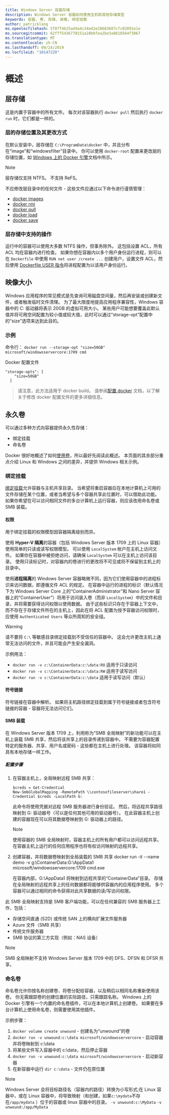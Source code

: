 ```yaml
---
title: Windows Server 容器存储
description: Windows Server 容器如何使用主机和其他存储类型
keywords: 容器, 卷, 存储, 装载, 绑定挂载
author: patricklang
ms.openlocfilehash: 5f8ff4b25ad4a4c34ed2e28683607cfc02891e1e
ms.sourcegitcommit: 62fff5436770151a28b6fea2be3a8818564f3867
ms.translationtype: MT
ms.contentlocale: zh-CN
ms.lasthandoff: 09/24/2019
ms.locfileid: "10147220"
---
```

# <a name="overview"></a>概述

<!-- Great diagram would be great! -->


## <a name="layer-storage"></a>层存储

这是内置于容器中的所有文件。 每次对该容器执行 `docker pull` 然后执行 `docker run` 时，它们都是一样的。


### <a name="where-layers-are-stored-and-how-to-change-it"></a>层的存储位置及其更改方式

在默认安装中，层存储在 `C:\ProgramData\docker` 中，并且分布在“image”和“windowsfilter”目录中。 你可以使用 `docker-root` 配置来更改层的存储位置，如 [Windows 上的 Docker 引擎](../manage-docker/configure-docker-daemon.md)文档中所示。

> [!NOTE]
> 层存储仅支持 NTFS。 不支持 ReFS。

不应修改层目录中的任何文件 - 这些文件应通过以下命令进行谨慎管理：

- [docker images](https://docs.docker.com/engine/reference/commandline/images/)
- [docker rmi](https://docs.docker.com/engine/reference/commandline/rmi/)
- [docker pull](https://docs.docker.com/engine/reference/commandline/pull/)
- [docker load](https://docs.docker.com/engine/reference/commandline/load/)
- [docker save](https://docs.docker.com/engine/reference/commandline/save/)

### <a name="supported-operations-in-layer-storage"></a>层存储中支持的操作

运行中的容器可以使用大多数 NTFS 操作，但事务除外。 这包括设置 ACL，所有 ACL 均在容器内进行检查。 如果你想在容器内以多个用户身份运行进程，则可以在 `Dockerfile` 中使用 `RUN net user /create ...` 创建用户，设置文件 ACL，然后使用 [Dockerfile USER 指令](https://docs.docker.com/engine/reference/builder/#user)将进程配置为以该用户身份运行。


## <a name="image-size"></a>映像大小
Windows 应用程序的常见模式是先查询可用磁盘空间量，然后再安装或创建新文件，或者触发临时文件清理。  为了最大限度地提高应用程序兼容性，Windows 容器中的 C: 驱动器将表示 20GB 的虚拟可用大小。  某些用户可能想要覆盖此默认值并将可用空间配置为较小值或较大值，此时可以通过“storage-opt”配置中的“size”选项来达到此目的。

### <a name="examples"></a>示例
命令行： `docker run --storage-opt "size=50GB" microsoft/windowsservercore:1709 cmd`

Docker 配置文件
```
"storage-opts": [
    "size=50GB"
  ]
```
> 请注意，此方法适用于 docker build。
请参阅[配置 docker](https://docs.microsoft.com/virtualization/windowscontainers/manage-docker/configure-docker-daemon#configure-docker-with-configuration-file) 文档，以了解关于修改 docker 配置文件的更多详细信息。


## <a name="persistent-volumes"></a>永久卷

可以通过多种方式向容器提供永久性存储：

- 绑定挂载
- 命名卷

Docker 很好地概述了如何[使用卷](https://docs.docker.com/engine/admin/volumes/volumes/)，所以最好先阅读此概述。 本页面的其余部分重点介绍 Linux 和 Windows 之间的差异，并提供 Windows 相关示例。


### <a name="bind-mounts"></a>绑定挂载

[绑定挂载](https://docs.docker.com/engine/admin/volumes/bind-mounts/)允许容器与主机共享目录。 当希望将重启容器后在本地计算机上可用的文件存储在某个位置，或者当希望与多个容器共享此位置时，可以借助此功能。 如果你希望在可以访问相同文件的多台计算机上运行容器，则应该改用命名卷或 SMB 装载。

#### <a name="permissions"></a>权限

用于绑定挂载的权限模型因容器隔离级别而异。

使用 **Hyper-V 隔离**的容器（包括 Windows Server 版本 1709 上的 Linux 容器）使用简单的只读或读写权限模型。
可以使用 `LocalSystem` 帐户在主机上访问文件。 如果你在容器中被拒绝访问，请确保 `LocalSystem` 可以在主机上访问该目录。
使用只读标记时，对容器内的卷进行的更改将不可见或将不保留到主机上的目录中。

使用**进程隔离**的 Windows Server 容器略微不同，因为它们使用容器中的进程标识来访问数据，即遵循文件 ACL 的规定。
在容器中运行的进程的标识（默认情况下为 Windows Server Core 上的“ContainerAdministrator”和 Nano Server 容器上的“ContainerUser”）将用于访问装入卷（而非 `LocalSystem`）中的文件和目录，并将需要获得访问权限以使用数据。
由于这些标识只存在于容器上下文中，而不存在于存储文件所在的主机上，因此在将 ACL 配置为授予容器访问权限时，应使用 `Authenticated Users` 等众所周知的安全组。

> [!WARNING]
> 请不要将 `C:\` 等敏感目录绑定挂载到不受信任的容器中。 这会允许更改主机上通常无法访问的文件，并且可能会产生安全漏洞。

示例用法： 

- `docker run -v c:\ContainerData:c:\data:RO` 适用于只读访问
- `docker run -v c:\ContainerData:c:\data:RW` 适用于读写访问
- `docker run -v c:\ContainerData:c:\data` 适用于读写访问（默认）

#### <a name="symlinks"></a>符号链接

符号链接在容器中解析。 如果将主机路径绑定挂载到属于符号链接或者包含符号链接的容器 - 容器将无法访问它们。

#### <a name="smb-mounts"></a>SMB 装载

在 Windows Server 版本 1709 上，利用称为“SMB 全局映射”的新功能可以在主机上装载 SMB 共享，然后将该共享上的目录传递到容器中。 不需要为容器配置特定的服务器、共享、用户名或密码 - 这些都在主机上进行处理。 该容器将如同具有本地存储一样工作。

##### <a name="configuration-steps"></a>配置步骤

1. 在容器主机上，全局映射远程 SMB 共享：
    ```
    $creds = Get-Credential
    New-SmbGlobalMapping -RemotePath \\contosofileserver\share1 -Credential $creds -LocalPath G:
    ```
    此命令将使用凭据对远程 SMB 服务器进行身份验证。 然后，将远程共享路径映射到 G: 驱动器号（可以是任何其他可用的驱动器号）。 在此容器主机上创建的容器现在可以将其数据卷映射到 G: 驱动器上的路径。

    > [!NOTE]
    > 使用容器的 SMB 全局映射时，容器主机上的所有用户都可以访问远程共享。 在容器主机上运行的任何应用程序也将有权访问映射的远程共享。

2. 创建容器，并将数据卷映射到全局装载的 SMB 共享  docker run -it --name demo -v g:\ContainerData:G:\AppData1 microsoft/windowsservercore:1709 cmd.exe

    在容器内部，G:\AppData1 将映射到远程共享的“ContainerData”目录。 存储在全局映射的远程共享上的任何数据都将能够供容器内的应用程序使用。 多个容器可以通过相同的命令获得对此共享数据的读/写访问权限。

此 SMB 全局映射支持是 SMB 客户端功能，可以在任何兼容的 SMB 服务器上工作，包括：

- 存储空间直通 (S2D) 或传统 SAN 上的横向扩展文件服务器
- Azure 文件（SMB 共享）
- 传统文件服务器
- SMB 协议的第三方实现（例如：NAS 设备）

> [!NOTE]
> SMB 全局映射不支持 Windows Server 版本 1709 中的 DFS、DFSN 和 DFSR 共享。

### <a name="named-volumes"></a>命名卷

命名卷允许你按名称创建卷、将卷分配给容器，以及稍后以相同名称重新使用该卷。 你无需跟踪卷的创建位置的实际路径，只需跟踪名称。 Windows 上的 Docker 引擎有一个内置的命名卷插件，可以在本地计算机上创建卷。 如果要在多台计算机上使用命名卷，则需要使用其他插件。

示例步骤：

1. `docker volume create unwound` - 创建名为“unwound”的卷
2. `docker run -v unwound:c:\data microsoft/windowsservercore` - 启动容器并将卷映射到 c:\data
3. 将某些文件写入容器中的 c:\data，然后停止容器
4. `docker run -v unwound:c:\data microsoft/windowsservercore` - 启动新容器
5. 在新容器中运行 `dir c:\data` - 文件仍在原位置

> [!NOTE]
> Windows Server 会将目标路径名（容器内的路径）转换为小写形式;在 Linux 容器中，或在 Linux 容器中，将导致映射（和创建，如果`c:\mydata`不存在`/app/mydata` ）位于的容器或 linux 容器中的目录。 `-v unwound:c:\MyData` `-v unwound:/app/MyData`
